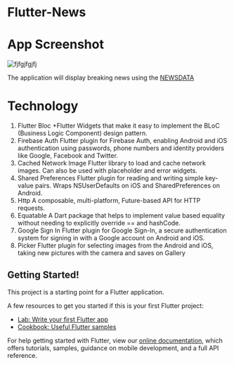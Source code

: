 # Flutter-News
# App Screenshot
![fjfgjfgjfj](https://user-images.githubusercontent.com/67923348/172371173-7883bad4-3bd6-4c75-9ee8-6c936a512dc9.jpg)

The application will display breaking news using the [NEWSDATA](https://newsdata.io/)

# Technology
1. Flutter Bloc    +Flutter Widgets that make it easy to implement the BLoC (Business Logic Component) design pattern.
3. Firebase Auth 
  Flutter plugin for Firebase Auth, enabling Android and iOS authentication using passwords, phone numbers and identity providers like Google, Facebook and Twitter.
3. Cached Network Image
  Flutter library to load and cache network images. Can also be used with placeholder and error widgets.
4. Shared Preferences
  Flutter plugin for reading and writing simple key-value pairs. Wraps NSUserDefaults on iOS and SharedPreferences on Android.
5. Http
  A composable, multi-platform, Future-based API for HTTP requests.
6. Equatable
  A Dart package that helps to implement value based equality without needing to explicitly override == and hashCode.
7. Google Sign In
  Flutter plugin for Google Sign-In, a secure authentication system for signing in with a Google account on Android and iOS.
8. Picker 
  Flutter plugin for selecting images from the Android and iOS, taking new pictures with the camera and saves on Gallery

## Getting Started!

This project is a starting point for a Flutter application.

A few resources to get you started if this is your first Flutter project:

- [Lab: Write your first Flutter app](https://flutter.dev/docs/get-started/codelab)
- [Cookbook: Useful Flutter samples](https://flutter.dev/docs/cookbook)

For help getting started with Flutter, view our
[online documentation](https://flutter.dev/docs), which offers tutorials,
samples, guidance on mobile development, and a full API reference.
